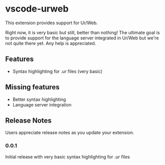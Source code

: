 # vscode-urweb

This extension provides support for Ur/Web.

Right now, it is very basic but still, better than nothing! The ultimate goal is to provide support for the language server integrated in Ur/Web but we're not quite there yet. Any help is appreciated.

## Features

* Syntax highlighting for .ur files (very basic)

## Missing features

* Better syntax highlighting
* Language server integration

## Release Notes

Users appreciate release notes as you update your extension.

### 0.0.1

Initial release with very basic syntax highlighting for .ur files
